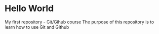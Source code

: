 # Hello World
 My first repository - Git/Gihub course
 The purpose of this repository is to learn how to use Git and Github